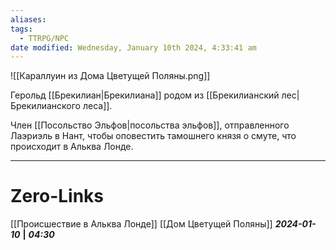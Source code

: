 ```yaml
---
aliases: 
tags:
  - TTRPG/NPC
date modified: Wednesday, January 10th 2024, 4:33:41 am
---
```

![[Караллуин из Дома Цветущей Поляны.png]]

Герольд [[Брекилиан|Брекилиана]] родом из [[Брекилианский лес|Брекилианского леса]]. 

Член [[Посольство Эльфов|посольства эльфов]], отправленного Лаэриэль в Нант, чтобы оповестить тамошнего князя о смуте, что происходит в Альква Лонде.

___
# Zero-Links
[[Происшествие в Альква Лонде]]
[[Дом Цветущей Поляны]]
***2024-01-10*** **|** ***04:30***